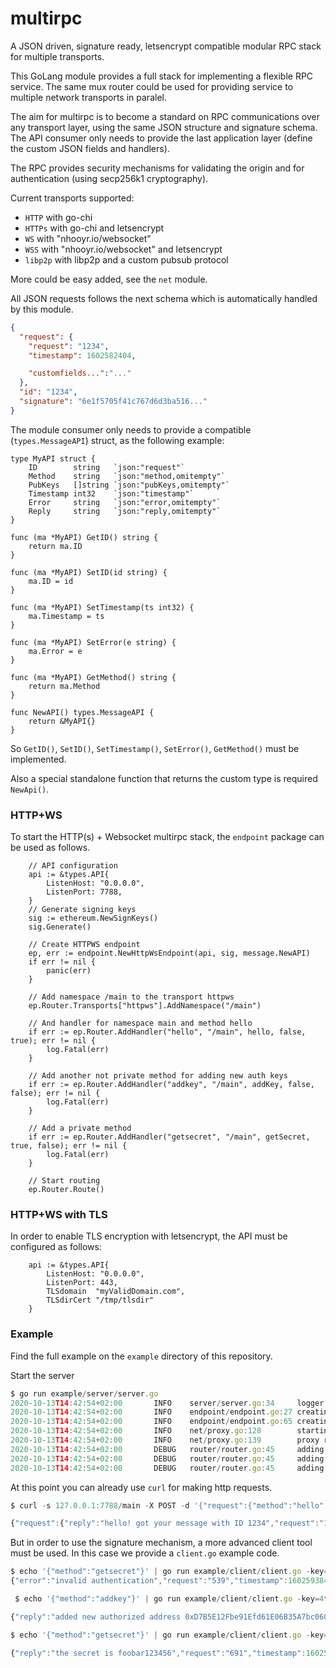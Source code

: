 # multirpc

A JSON driven, signature ready, letsencrypt compatible modular RPC stack for multiple transports.

This GoLang module provides a full stack for implementing a flexible RPC service.
The same mux router could be used for providing service to multiple network transports in paralel.

The aim for multirpc is to become a standard on RPC communications over any transport layer, using the same JSON structure and signature schema.
The API consumer only needs to provide the last application layer (define the custom JSON fields and handlers).

The RPC provides security mechanisms for validating the origin and for authentication (using secp256k1 cryptography).

Current transports supported:
+ `HTTP` with go-chi
+ `HTTPs` with go-chi and letsencrypt
+ `WS` with "nhooyr.io/websocket"
+ `WSS` with "nhooyr.io/websocket" and letsencrypt
+ `libp2p` with libp2p and a custom pubsub protocol

More could be easy added, see the `net` module.

All JSON requests follows the next schema which is automatically handled by this module.

```json
{
  "request": {
    "request": "1234",
    "timestamp": 1602582404,

    "customfields...":"..."
  },
  "id": "1234",
  "signature": "6e1f5705f41c767d6d3ba516..."
}
```

The module consumer only needs to provide a compatible (`types.MessageAPI`) struct, as the following example:

```golang
type MyAPI struct {
	ID        string   `json:"request"`
	Method    string   `json:"method,omitempty"`
	PubKeys   []string `json:"pubKeys,omitempty"`
	Timestamp int32    `json:"timestamp"`
	Error     string   `json:"error,omitempty"`
	Reply     string   `json:"reply,omitempty"`
}

func (ma *MyAPI) GetID() string {
	return ma.ID
}

func (ma *MyAPI) SetID(id string) {
	ma.ID = id
}

func (ma *MyAPI) SetTimestamp(ts int32) {
	ma.Timestamp = ts
}

func (ma *MyAPI) SetError(e string) {
	ma.Error = e
}

func (ma *MyAPI) GetMethod() string {
	return ma.Method
}

func NewAPI() types.MessageAPI {
	return &MyAPI{}
}
```

So `GetID()`, `SetID()`, `SetTimestamp()`, `SetError()`, `GetMethod()` must be implemented.

Also a special standalone function that returns the custom type is required `NewApi()`.

### HTTP+WS

To start the HTTP(s) +  Websocket multirpc stack, the `endpoint` package can be used as follows.

```golang
	// API configuration
	api := &types.API{
		ListenHost: "0.0.0.0",
		ListenPort: 7788,
	}
	// Generate signing keys
	sig := ethereum.NewSignKeys()
	sig.Generate()

	// Create HTTPWS endpoint
	ep, err := endpoint.NewHttpWsEndpoint(api, sig, message.NewAPI)
	if err != nil {
		panic(err)
	}

	// Add namespace /main to the transport httpws
	ep.Router.Transports["httpws"].AddNamespace("/main")

	// And handler for namespace main and method hello
	if err := ep.Router.AddHandler("hello", "/main", hello, false, true); err != nil {
		log.Fatal(err)
    }

    // Add another not private method for adding new auth keys
	if err := ep.Router.AddHandler("addkey", "/main", addKey, false, false); err != nil {
		log.Fatal(err)
	}

	// Add a private method
	if err := ep.Router.AddHandler("getsecret", "/main", getSecret, true, false); err != nil {
		log.Fatal(err)
	}

	// Start routing
	ep.Router.Route()
```

### HTTP+WS with TLS

In order to enable TLS encryption with letsencrypt, the API must be configured as follows:

```golang
    api := &types.API{
        ListenHost: "0.0.0.0",
        ListenPort: 443,
        TLSdomain  "myValidDomain.com",
        TLSdirCert "/tmp/tlsdir"
    }
```	

### Example

Find the full example on the `example` directory of this repository.

Start the server

```js
$ go run example/server/server.go 
2020-10-13T14:42:54+02:00       INFO    server/server.go:34     logger construction succeeded at level debug and output stdout
2020-10-13T14:42:54+02:00       INFO    endpoint/endpoint.go:27 creating API service
2020-10-13T14:42:54+02:00       INFO    endpoint/endpoint.go:65 creating proxy service, listening on 0.0.0.0:7788
2020-10-13T14:42:54+02:00       INFO    net/proxy.go:128        starting go-chi http server
2020-10-13T14:42:54+02:00       INFO    net/proxy.go:139        proxy ready at http://[::]:7788
2020-10-13T14:42:54+02:00       DEBUG   router/router.go:45     adding new handler hello for namespace /main
2020-10-13T14:42:54+02:00       DEBUG   router/router.go:45     adding new handler addkey for namespace /main
2020-10-13T14:42:54+02:00       DEBUG   router/router.go:45     adding new handler getsecret for namespace /main
```

At this point you can already use `curl` for making http requests.

```js
$ curl -s 127.0.0.1:7788/main -X POST -d '{"request":{"method":"hello", "request":"1234"}, "id":"1234"}'

{"request":{"reply":"hello! got your message with ID 1234","request":"1234","timestamp":1602593026},"id":"1234","signature":"5ddc0fd1a13c7612875c089feea712bae6df2d05c5cea3b4e9cfaf6e109ae3bb1d3b6915f8933f3ea20179209a076e1e7fd6328efdabc08c347d9c5807eb2bef01"}
```

But in order to use the signature mechanism, a more advanced client tool must be used. In this case we provide a `client.go` example code.

```js
$ echo '{"method":"getsecret"}' | go run example/client/client.go -key=4f81e884843a5910af16dd85424bdd6a4bb524159abeee798ed557cd6418eb17
{"error":"invalid authentication","request":"539","timestamp":1602593846}
```

```js
 $ echo '{"method":"addkey"}' | go run example/client/client.go -key=4f81e884843a5910af16dd85424bdd6a4bb524159abeee798ed557cd6418eb17

{"reply":"added new authorized address 0xD7B5E12Fbe91Efd61E06B35A7bc06028cbe0209E","request":"28","timestamp":1602593157}
```

```js
$ echo '{"method":"getsecret"}' | go run example/client/client.go -key=4f81e884843a5910af16dd85424bdd6a4bb524159abeee798ed557cd6418eb17

{"reply":"the secret is foobar123456","request":"691","timestamp":1602593187}
```

